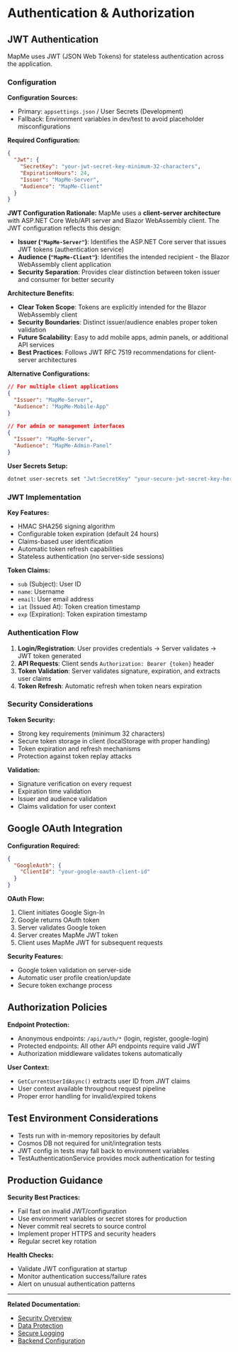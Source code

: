 # Authentication & Authorization

## JWT Authentication

MapMe uses JWT (JSON Web Tokens) for stateless authentication across the application.

### Configuration

**Configuration Sources:**
- Primary: `appsettings.json` / User Secrets (Development)
- Fallback: Environment variables in dev/test to avoid placeholder misconfigurations

**Required Configuration:**
```json
{
  "Jwt": {
    "SecretKey": "your-jwt-secret-key-minimum-32-characters",
    "ExpirationHours": 24,
    "Issuer": "MapMe-Server",
    "Audience": "MapMe-Client"
  }
}
```

**JWT Configuration Rationale:**
MapMe uses a **client-server architecture** with ASP.NET Core Web/API server and Blazor WebAssembly client. The JWT configuration reflects this design:

- **Issuer (`"MapMe-Server"`)**: Identifies the ASP.NET Core server that issues JWT tokens (authentication service)
- **Audience (`"MapMe-Client"`)**: Identifies the intended recipient - the Blazor WebAssembly client application
- **Security Separation**: Provides clear distinction between token issuer and consumer for better security

**Architecture Benefits:**
- **Clear Token Scope**: Tokens are explicitly intended for the Blazor WebAssembly client
- **Security Boundaries**: Distinct issuer/audience enables proper token validation
- **Future Scalability**: Easy to add mobile apps, admin panels, or additional API services
- **Best Practices**: Follows JWT RFC 7519 recommendations for client-server architectures

**Alternative Configurations:**
```json
// For multiple client applications
{
  "Issuer": "MapMe-Server",
  "Audience": "MapMe-Mobile-App"
}

// For admin or management interfaces
{
  "Issuer": "MapMe-Server", 
  "Audience": "MapMe-Admin-Panel"
}
```

**User Secrets Setup:**
```bash
dotnet user-secrets set "Jwt:SecretKey" "your-secure-jwt-secret-key-here"
```

### JWT Implementation

**Key Features:**
- HMAC SHA256 signing algorithm
- Configurable token expiration (default 24 hours)
- Claims-based user identification
- Automatic token refresh capabilities
- Stateless authentication (no server-side sessions)

**Token Claims:**
- `sub` (Subject): User ID
- `name`: Username
- `email`: User email address
- `iat` (Issued At): Token creation timestamp
- `exp` (Expiration): Token expiration timestamp

### Authentication Flow

1. **Login/Registration**: User provides credentials → Server validates → JWT token generated
2. **API Requests**: Client sends `Authorization: Bearer {token}` header
3. **Token Validation**: Server validates signature, expiration, and extracts user claims
4. **Token Refresh**: Automatic refresh when token nears expiration

### Security Considerations

**Token Security:**
- Strong key requirements (minimum 32 characters)
- Secure token storage in client (localStorage with proper handling)
- Token expiration and refresh mechanisms
- Protection against token replay attacks

**Validation:**
- Signature verification on every request
- Expiration time validation
- Issuer and audience validation
- Claims validation for user context

## Google OAuth Integration

**Configuration Required:**
```json
{
  "GoogleAuth": {
    "ClientId": "your-google-oauth-client-id"
  }
}
```

**OAuth Flow:**
1. Client initiates Google Sign-In
2. Google returns OAuth token
3. Server validates Google token
4. Server creates MapMe JWT token
5. Client uses MapMe JWT for subsequent requests

**Security Features:**
- Google token validation on server-side
- Automatic user profile creation/update
- Secure token exchange process

## Authorization Policies

**Endpoint Protection:**
- Anonymous endpoints: `/api/auth/*` (login, register, google-login)
- Protected endpoints: All other API endpoints require valid JWT
- Authorization middleware validates tokens automatically

**User Context:**
- `GetCurrentUserIdAsync()` extracts user ID from JWT claims
- User context available throughout request pipeline
- Proper error handling for invalid/expired tokens

## Test Environment Considerations

- Tests run with in-memory repositories by default
- Cosmos DB not required for unit/integration tests
- JWT config in tests may fall back to environment variables
- TestAuthenticationService provides mock authentication for testing

## Production Guidance

**Security Best Practices:**
- Fail fast on invalid JWT/configuration
- Use environment variables or secret stores for production
- Never commit real secrets to source control
- Implement proper HTTPS and security headers
- Regular secret key rotation

**Health Checks:**
- Validate JWT configuration at startup
- Monitor authentication success/failure rates
- Alert on unusual authentication patterns

---

**Related Documentation:**
- [Security Overview](README.md)
- [Data Protection](data-protection.md)
- [Secure Logging](secure-logging.md)
- [Backend Configuration](../backend/configuration.md)
